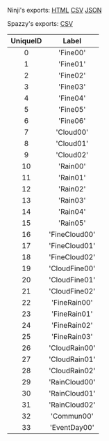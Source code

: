 Ninji's exports: [HTML](https://wuffs.org/acnh/bcsv_140/html/WeatherPatternParam.html) [CSV](https://wuffs.org/acnh/bcsv_140/csv/WeatherPatternParam.csv) [JSON](https://wuffs.org/acnh/bcsv_140/json/WeatherPatternParam.json)

Spazzy's exports: [CSV](JSON)

| UniqueID | Label |
|:--:|:--:|
| 0 | 'Fine00' | 
| 1 | 'Fine01' | 
| 2 | 'Fine02' | 
| 3 | 'Fine03' | 
| 4 | 'Fine04' | 
| 5 | 'Fine05' | 
| 6 | 'Fine06' | 
| 7 | 'Cloud00' | 
| 8 | 'Cloud01' | 
| 9 | 'Cloud02' | 
| 10 | 'Rain00' | 
| 11 | 'Rain01' | 
| 12 | 'Rain02' | 
| 13 | 'Rain03' | 
| 14 | 'Rain04' | 
| 15 | 'Rain05' | 
| 16 | 'FineCloud00' | 
| 17 | 'FineCloud01' | 
| 18 | 'FineCloud02' | 
| 19 | 'CloudFine00' | 
| 20 | 'CloudFine01' | 
| 21 | 'CloudFine02' | 
| 22 | 'FineRain00' | 
| 23 | 'FineRain01' | 
| 24 | 'FineRain02' | 
| 25 | 'FineRain03' | 
| 26 | 'CloudRain00' | 
| 27 | 'CloudRain01' | 
| 28 | 'CloudRain02' | 
| 29 | 'RainCloud00' | 
| 30 | 'RainCloud01' | 
| 31 | 'RainCloud02' | 
| 32 | 'Commun00' | 
| 33 | 'EventDay00' | 
